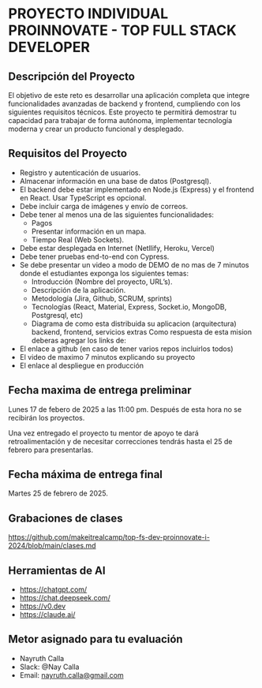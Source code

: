 # PROYECTO INDIVIDUAL PROINNOVATE - TOP FULL STACK DEVELOPER

## Descripción del Proyecto
El objetivo de este reto es desarrollar una aplicación completa que integre funcionalidades avanzadas de backend y frontend, cumpliendo con los siguientes requisitos técnicos. 
Este proyecto te permitirá demostrar tu capacidad para trabajar de forma autónoma, implementar tecnología moderna y crear un producto funcional y desplegado.

## Requisitos del Proyecto
- Registro y autenticación de usuarios.
- Almacenar información en una base de datos (Postgresql).
- El backend debe estar implementado en Node.js (Express) y el frontend en React. Usar TypeScript es opcional. 
- Debe incluir carga de imágenes y envío de correos.
- Debe tener al menos una de las siguientes funcionalidades:
  - Pagos
  - Presentar información en un mapa.
  - Tiempo Real (Web Sockets).
- Debe estar desplegada en Internet (Netllify, Heroku, Vercel)
- Debe tener pruebas end-to-end con Cypress.
- Se debe presentar un video a modo de DEMO de no mas de 7 minutos donde el estudiantes exponga los siguientes temas:
	- Introducción (Nombre del proyecto, URL’s).
	- Descripción de la aplicación.
	-	Metodología (Jira, Github, SCRUM, sprints)
	- Tecnologías (React, Material, Express, Socket.io, MongoDB, Postgresql, etc)
	- Diagrama de como esta distribuida su aplicacion (arquitectura) backend, frontend, servicios extras
Como respuesta de esta mision deberas agregar los links de:
- El enlace a github (en caso de tener varios repos incluirlos todos)
- El video de maximo 7 minutos explicando su proyecto
- El enlace al despliegue en producción

## Fecha maxima de entrega preliminar

Lunes 17 de febero de 2025 a las 11:00 pm. Después de esta hora no se recibirán los proyectos. 

Una vez entregado el proyecto tu mentor de apoyo te dará retroalimentación y de necesitar correcciones tendrás hasta el 25 de febrero para presentarlas. 

## Fecha máxima de entrega final

Martes 25 de febrero de 2025. 

## Grabaciones de clases

https://github.com/makeitrealcamp/top-fs-dev-proinnovate-i-2024/blob/main/clases.md 

## Herramientas de AI

- https://chatgpt.com/
- https://chat.deepseek.com/ 
- https://v0.dev 
- https://claude.ai/ 

## Metor asignado para tu evaluación

- Nayruth Calla
- Slack: @Nay Calla
- Email: nayruth.calla@gmail.com 
